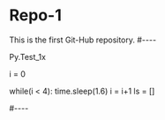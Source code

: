 # Repo-1
This is the first Git-Hub repository.
#----

Py.Test_1x

i = 0

while(i < 4):
  time.sleep(1.6)
  i = i+1
  ls = []
  
#----
